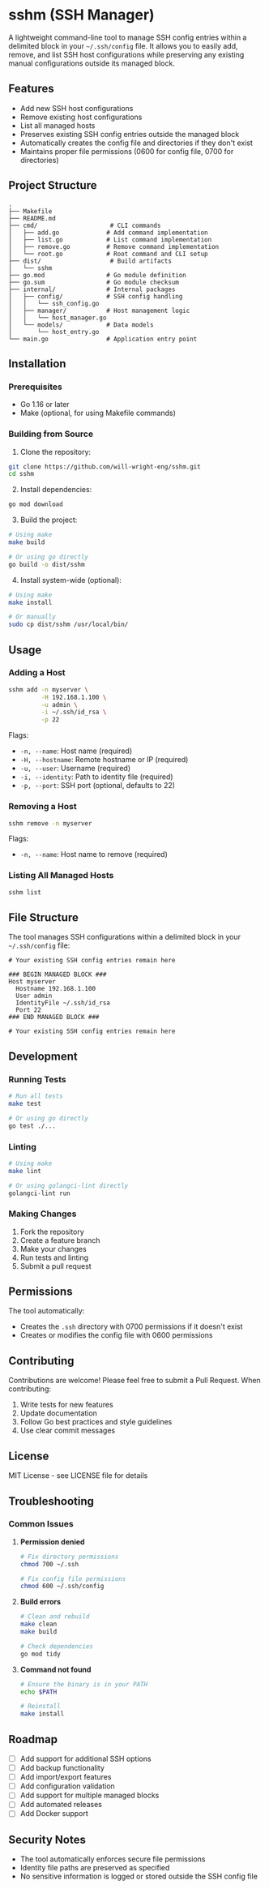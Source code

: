# sshm (SSH Manager)

A lightweight command-line tool to manage SSH config entries within a delimited block in your `~/.ssh/config` file. It allows you to easily add, remove, and list SSH host configurations while preserving any existing manual configurations outside its managed block.

## Features

- Add new SSH host configurations
- Remove existing host configurations
- List all managed hosts
- Preserves existing SSH config entries outside the managed block
- Automatically creates the config file and directories if they don't exist
- Maintains proper file permissions (0600 for config file, 0700 for directories)

## Project Structure

```
.
├── Makefile
├── README.md
├── cmd/                    # CLI commands
│   ├── add.go             # Add command implementation
│   ├── list.go            # List command implementation
│   ├── remove.go          # Remove command implementation
│   └── root.go            # Root command and CLI setup
├── dist/                   # Build artifacts
│   └── sshm
├── go.mod                 # Go module definition
├── go.sum                 # Go module checksum
├── internal/              # Internal packages
│   ├── config/            # SSH config handling
│   │   └── ssh_config.go
│   ├── manager/           # Host management logic
│   │   └── host_manager.go
│   └── models/            # Data models
│       └── host_entry.go
└── main.go                # Application entry point
```

## Installation

### Prerequisites

- Go 1.16 or later
- Make (optional, for using Makefile commands)

### Building from Source

1. Clone the repository:
```bash
git clone https://github.com/will-wright-eng/sshm.git
cd sshm
```

2. Install dependencies:
```bash
go mod download
```

3. Build the project:
```bash
# Using make
make build

# Or using go directly
go build -o dist/sshm
```

4. Install system-wide (optional):
```bash
# Using make
make install

# Or manually
sudo cp dist/sshm /usr/local/bin/
```

## Usage

### Adding a Host

```bash
sshm add -n myserver \
         -H 192.168.1.100 \
         -u admin \
         -i ~/.ssh/id_rsa \
         -p 22
```

Flags:
- `-n, --name`: Host name (required)
- `-H, --hostname`: Remote hostname or IP (required)
- `-u, --user`: Username (required)
- `-i, --identity`: Path to identity file (required)
- `-p, --port`: SSH port (optional, defaults to 22)

### Removing a Host

```bash
sshm remove -n myserver
```

Flags:
- `-n, --name`: Host name to remove (required)

### Listing All Managed Hosts

```bash
sshm list
```

## File Structure

The tool manages SSH configurations within a delimited block in your `~/.ssh/config` file:

```
# Your existing SSH config entries remain here

### BEGIN MANAGED BLOCK ###
Host myserver
  Hostname 192.168.1.100
  User admin
  IdentityFile ~/.ssh/id_rsa
  Port 22
### END MANAGED BLOCK ###

# Your existing SSH config entries remain here
```

## Development

### Running Tests

```bash
# Run all tests
make test

# Or using go directly
go test ./...
```

### Linting

```bash
# Using make
make lint

# Or using golangci-lint directly
golangci-lint run
```

### Making Changes

1. Fork the repository
2. Create a feature branch
3. Make your changes
4. Run tests and linting
5. Submit a pull request

## Permissions

The tool automatically:
- Creates the `.ssh` directory with 0700 permissions if it doesn't exist
- Creates or modifies the config file with 0600 permissions

## Contributing

Contributions are welcome! Please feel free to submit a Pull Request. When contributing:

1. Write tests for new features
2. Update documentation
3. Follow Go best practices and style guidelines
4. Use clear commit messages

## License

MIT License - see LICENSE file for details

## Troubleshooting

### Common Issues

1. **Permission denied**
   ```bash
   # Fix directory permissions
   chmod 700 ~/.ssh

   # Fix config file permissions
   chmod 600 ~/.ssh/config
   ```

2. **Build errors**
   ```bash
   # Clean and rebuild
   make clean
   make build

   # Check dependencies
   go mod tidy
   ```

3. **Command not found**
   ```bash
   # Ensure the binary is in your PATH
   echo $PATH

   # Reinstall
   make install
   ```

## Roadmap

- [ ] Add support for additional SSH options
- [ ] Add backup functionality
- [ ] Add import/export features
- [ ] Add configuration validation
- [ ] Add support for multiple managed blocks
- [ ] Add automated releases
- [ ] Add Docker support

## Security Notes

- The tool automatically enforces secure file permissions
- Identity file paths are preserved as specified
- No sensitive information is logged or stored outside the SSH config file
